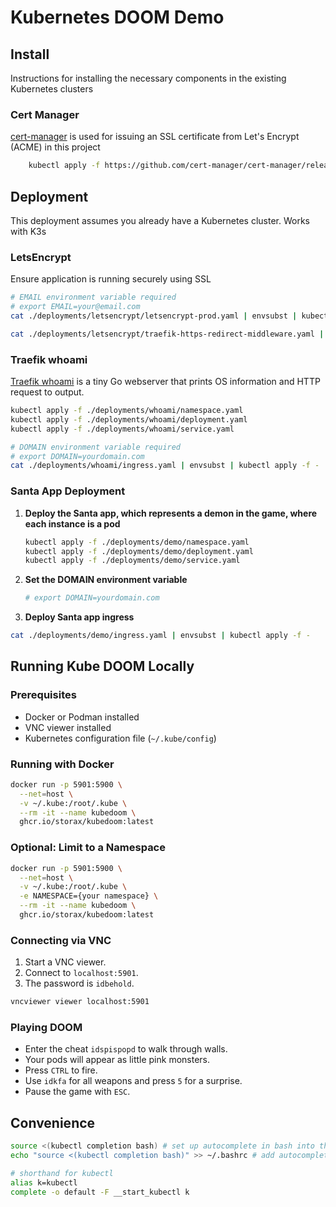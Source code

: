 # Kubernetes DOOM Demo

## Install
Instructions for installing the necessary components in the existing Kubernetes clusters

### Cert Manager
[cert-manager][url-certmanager] is used for issuing an SSL certificate from Let's Encrypt (ACME) in this project

```bash
    kubectl apply -f https://github.com/cert-manager/cert-manager/releases/download/v1.13.3/cert-manager.yaml
```

## Deployment
This deployment assumes you already have a Kubernetes cluster. Works with K3s

### LetsEncrypt
Ensure application is running securely using SSL

```bash
# EMAIL environment variable required
# export EMAIL=your@email.com
cat ./deployments/letsencrypt/letsencrypt-prod.yaml | envsubst | kubectl apply -f -

cat ./deployments/letsencrypt/traefik-https-redirect-middleware.yaml | envsubst | kubectl apply -f -
```

### Traefik whoami
[Traefik whoami][url-whoami] is a tiny Go webserver that prints OS information and HTTP request to output.

```bash
kubectl apply -f ./deployments/whoami/namespace.yaml 
kubectl apply -f ./deployments/whoami/deployment.yaml 
kubectl apply -f ./deployments/whoami/service.yaml

# DOMAIN environment variable required
# export DOMAIN=yourdomain.com
cat ./deployments/whoami/ingress.yaml | envsubst | kubectl apply -f -

```

### Santa App Deployment
1. **Deploy the Santa app, which represents a demon in the game, where each instance is a pod**
    ```bash
    kubectl apply -f ./deployments/demo/namespace.yaml 
    kubectl apply -f ./deployments/demo/deployment.yaml 
    kubectl apply -f ./deployments/demo/service.yaml
    ```
2. **Set the DOMAIN environment variable**
    ```sh
    # export DOMAIN=yourdomain.com
    ```
3. **Deploy Santa app ingress**
```sh
cat ./deployments/demo/ingress.yaml | envsubst | kubectl apply -f -
```

## Running Kube DOOM Locally

### Prerequisites

- Docker or Podman installed
- VNC viewer installed
- Kubernetes configuration file (`~/.kube/config`)

### Running with Docker

```sh
docker run -p 5901:5900 \
  --net=host \
  -v ~/.kube:/root/.kube \
  --rm -it --name kubedoom \
  ghcr.io/storax/kubedoom:latest
```

### Optional: Limit to a Namespace

```sh
docker run -p 5901:5900 \
  --net=host \
  -v ~/.kube:/root/.kube \
  -e NAMESPACE={your namespace} \
  --rm -it --name kubedoom \
  ghcr.io/storax/kubedoom:latest
```

### Connecting via VNC

1. Start a VNC viewer.
2. Connect to `localhost:5901`.
3. The password is `idbehold`.

```sh
vncviewer viewer localhost:5901
```

### Playing DOOM

- Enter the cheat `idspispopd` to walk through walls.
- Your pods will appear as little pink monsters.
- Press `CTRL` to fire.
- Use `idkfa` for all weapons and press `5` for a surprise.
- Pause the game with `ESC`.


## Convenience

```bash
source <(kubectl completion bash) # set up autocomplete in bash into the current shell, bash-completion package should be installed first.
echo "source <(kubectl completion bash)" >> ~/.bashrc # add autocomplete permanently to your bash shell.

# shorthand for kubectl
alias k=kubectl
complete -o default -F __start_kubectl k
```


[url-certmanager]: https://github.com/cert-manager/cert-manager
[url-whoami]: https://github.com/traefik/whoami
